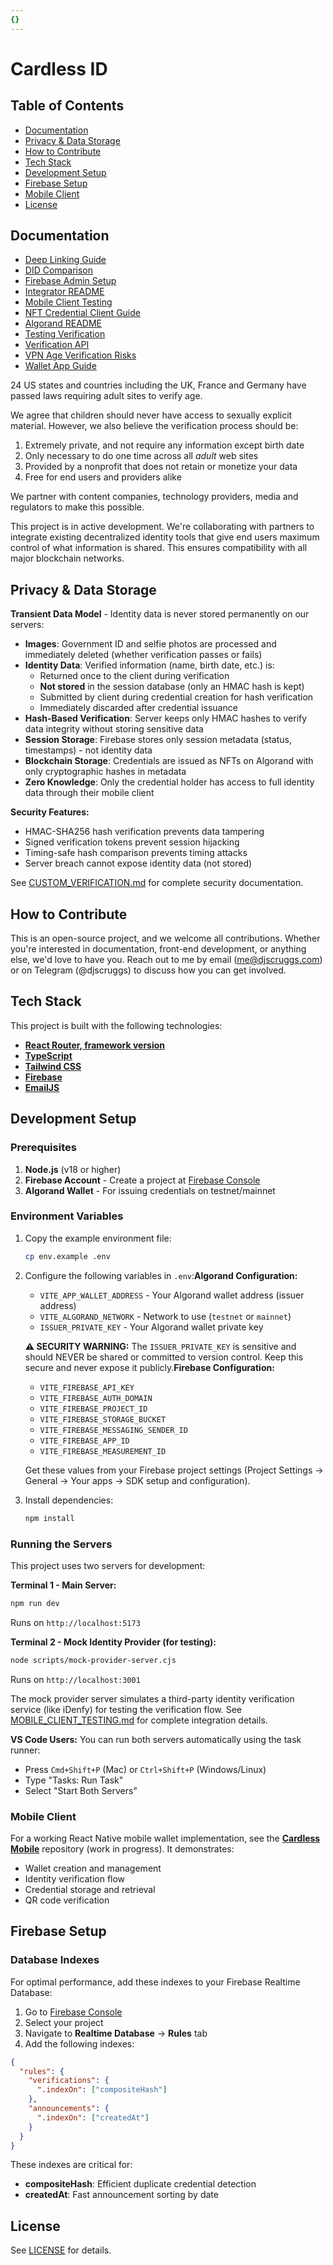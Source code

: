 ```yaml
---
{}
---
```


# Cardless ID

## Table of Contents

- [Documentation](#documentation "Documentation")
- [Privacy & Data Storage](#privacy--data-storage "Privacy & Data Storage")
- [How to Contribute](#how-to-contribute "How to Contribute")
- [Tech Stack](#tech-stack "Tech Stack")
- [Development Setup](#development-setup "Development Setup")
- [Firebase Setup](#firebase-setup "Firebase Setup")
- [Mobile Client](#mobile-client "Mobile Client")
- [License](#license "License")

## Documentation

- [Deep Linking Guide](docs/DEEP_LINKING.md "Deep Linking Guide")
- [DID Comparison](docs/DID_COMPARISON.md "DID Comparison")
- [Firebase Admin Setup](docs/FIREBASE-ADMIN-SETUP.md "Firebase Admin Setup")
- [Integrator README](docs/INTEGRATOR_README.md "Integrator README")
- [Mobile Client Testing](docs/MOBILE_CLIENT_TESTING.md "Mobile Client Testing")
- [NFT Credential Client Guide](docs/NFT-CREDENTIAL-CLIENT-GUIDE.md "NFT Credential Client Guide")
- [Algorand README](docs/README-ALGORAND.md "Algorand README")
- [Testing Verification](docs/TESTING_VERIFICATION.md "Testing Verification")
- [Verification API](docs/VERIFICATION_API.md "Verification API")
- [VPN Age Verification Risks](docs/VPN-AGE-VERIFICATION-RISKS.md "VPN Age Verification Risks")
- [Wallet App Guide](docs/WALLET_APP_GUIDE.md "Wallet App Guide")

24 US states and countries including the UK, France and Germany have passed laws requiring adult sites to verify age.

We agree that children should never have access to sexually explicit material. However, we also believe the verification process should be:

1.  Extremely private, and not require any information except birth date
2.  Only necessary to do one time across all _adult_ web sites
3.  Provided by a nonprofit that does not retain or monetize your data
4.  Free for end users and providers alike

We partner with content companies, technology providers, media and regulators to make this possible.

This project is in active development. We're collaborating with partners to integrate existing decentralized identity tools that give end users maximum control of what information is shared. This ensures compatibility with all major blockchain networks.

## Privacy & Data Storage

**Transient Data Model** - Identity data is never stored permanently on our servers:

- **Images**: Government ID and selfie photos are processed and immediately deleted (whether verification passes or fails)
- **Identity Data**: Verified information (name, birth date, etc.) is:
  - Returned once to the client during verification
  - **Not stored** in the session database (only an HMAC hash is kept)
  - Submitted by client during credential creation for hash verification
  - Immediately discarded after credential issuance
- **Hash-Based Verification**: Server keeps only HMAC hashes to verify data integrity without storing sensitive data
- **Session Storage**: Firebase stores only session metadata (status, timestamps) - not identity data
- **Blockchain Storage**: Credentials are issued as NFTs on Algorand with only cryptographic hashes in metadata
- **Zero Knowledge**: Only the credential holder has access to full identity data through their mobile client

**Security Features:**
- HMAC-SHA256 hash verification prevents data tampering
- Signed verification tokens prevent session hijacking
- Timing-safe hash comparison prevents timing attacks
- Server breach cannot expose identity data (not stored)

See [CUSTOM_VERIFICATION.md](./docs/CUSTOM_VERIFICATION.md) for complete security documentation.

## How to Contribute

This is an open-source project, and we welcome all contributions. Whether you're interested in documentation, front-end development, or anything else, we'd love to have you. Reach out to me by email ([me@djscruggs.com](mailto:me@djscruggs.com "me@djscruggs.com")) or on Telegram (@djscruggs) to discuss how you can get involved.

## Tech Stack

This project is built with the following technologies:

- [**React Router, framework version**](https://reactrouter.com/start/modes#framework "React Router, framework version")
- [**TypeScript**](https://www.typescriptlang.org/ "TypeScript")
- [**Tailwind CSS**](https://tailwindcss.com/ "Tailwind CSS")
- [**Firebase**](https://firebase.google.com/ "Firebase")
- [**EmailJS**](https://www.emailjs.com/ "EmailJS")

## Development Setup

### Prerequisites

1.  **Node.js** (v18 or higher)
2.  **Firebase Account** - Create a project at [Firebase Console](https://console.firebase.google.com "Firebase Console")
3.  **Algorand Wallet** - For issuing credentials on testnet/mainnet

### Environment Variables

1.  Copy the example environment file:
    ```bash
    cp env.example .env
    ```
2.  Configure the following variables in `.env`:**Algorand Configuration:**
    - `VITE_APP_WALLET_ADDRESS` - Your Algorand wallet address (issuer address)
    - `VITE_ALGORAND_NETWORK` - Network to use (`testnet` or `mainnet`)
    - `ISSUER_PRIVATE_KEY` - Your Algorand wallet private key

    **⚠️ SECURITY WARNING:** The `ISSUER_PRIVATE_KEY` is sensitive and should NEVER be shared or committed to version control. Keep this secure and never expose it publicly.**Firebase Configuration:**
    - `VITE_FIREBASE_API_KEY`
    - `VITE_FIREBASE_AUTH_DOMAIN`
    - `VITE_FIREBASE_PROJECT_ID`
    - `VITE_FIREBASE_STORAGE_BUCKET`
    - `VITE_FIREBASE_MESSAGING_SENDER_ID`
    - `VITE_FIREBASE_APP_ID`
    - `VITE_FIREBASE_MEASUREMENT_ID`

    Get these values from your Firebase project settings (Project Settings → General → Your apps → SDK setup and configuration).

3.  Install dependencies:
    ```bash
    npm install
    ```

### Running the Servers

This project uses two servers for development:

**Terminal 1 - Main Server:**

```bash
npm run dev
```

Runs on `http://localhost:5173`

**Terminal 2 - Mock Identity Provider (for testing):**

```bash
node scripts/mock-provider-server.cjs
```

Runs on `http://localhost:3001`

The mock provider server simulates a third-party identity verification service (like iDenfy) for testing the verification flow. See [MOBILE_CLIENT_TESTING.md](docs/MOBILE_CLIENT_TESTING.md "MOBILE_CLIENT_TESTING.md") for complete integration details.

**VS Code Users:** You can run both servers automatically using the task runner:

- Press `Cmd+Shift+P` (Mac) or `Ctrl+Shift+P` (Windows/Linux)
- Type "Tasks: Run Task"
- Select "Start Both Servers"

### Mobile Client

For a working React Native mobile wallet implementation, see the [**Cardless Mobile**](https://github.com/djscruggs/cardless-mobile "Cardless Mobile") repository (work in progress). It demonstrates:

- Wallet creation and management
- Identity verification flow
- Credential storage and retrieval
- QR code verification

## Firebase Setup

### Database Indexes

For optimal performance, add these indexes to your Firebase Realtime Database:

1.  Go to [Firebase Console](https://console.firebase.google.com "Firebase Console")
2.  Select your project
3.  Navigate to **Realtime Database** → **Rules** tab
4.  Add the following indexes:

```json
{
  "rules": {
    "verifications": {
      ".indexOn": ["compositeHash"]
    },
    "announcements": {
      ".indexOn": ["createdAt"]
    }
  }
}
```

These indexes are critical for:

- **compositeHash**: Efficient duplicate credential detection
- **createdAt**: Fast announcement sorting by date

## License

See [LICENSE](LICENSE.md "LICENSE") for details.
